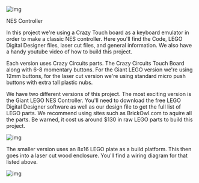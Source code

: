 ![img](https://github.com/BrownDogGadgets/CrazyCircuits/blob/master/Projects/NES%20Controller/NES%20Controller.JPG)

<p>NES Controller</p>

In this project we're using a Crazy Touch board as a keyboard emulator in order to make a classic NES controller.  Here you'll find the Code, LEGO Digital Designer files, laser cut files, and general information.  We also have a handy youtube video of how to build this project.

Each version uses Crazy Circuits parts.  The Crazy Circuits Touch Board along with 6-8 momentary buttons.  For the Giant LEGO version we're using 12mm buttons, for the laser cut version we're using standard micro push buttons with extra tall plastic nubs.

We have two different versions of this project.  The most exciting version is the Giant LEGO NES Controller.  You'll need to download the free LEGO Digital Designer software as well as our design file to get the full list of LEGO parts.  We recommend using sites such as BrickOwl.com to aquire all the parts.  Be warned, it cost us around $130 in raw LEGO parts to build this project.

![img](https://github.com/BrownDogGadgets/CrazyCircuits/blob/master/Projects/NES%20Controller/Wiring.png)

<p>The smaller version uses an 8x16 LEGO plate as a build platform.  This then goes into a laser cut wood enclosure.  You'll find a wiring diagram for that listed above.</p>

![img](https://github.com/BrownDogGadgets/CrazyCircuits/blob/master/Projects/NES%20Controller/Wiring.png)
